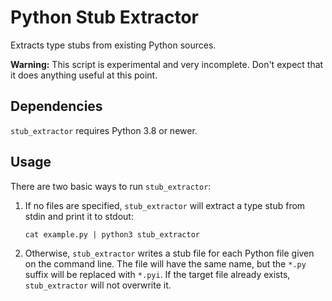 # Python Stub Extractor

Extracts type stubs from existing Python sources.

**Warning:** This script is experimental and very incomplete.
Don't expect that it does anything useful at this point.

## Dependencies

`stub_extractor` requires Python 3.8 or newer.

## Usage

There are two basic ways to run `stub_extractor`:

1. If no files are specified, `stub_extractor` will extract a type stub
   from stdin and print it to stdout:

   ```
   cat example.py | python3 stub_extractor
   ```

2. Otherwise, `stub_extractor` writes a stub file for each Python file
   given on the command line. The file will have the same name, but the
   `*.py` suffix will be replaced with `*.pyi`. If the target file already
   exists, `stub_extractor` will not overwrite it.
